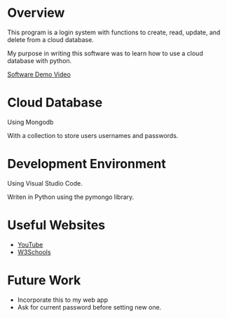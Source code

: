 # Overview

This program is a login system with functions to create, read, update, and delete from a cloud database. 

My purpose in writing this software was to learn how to use a cloud database with python. 

[Software Demo Video](https://youtu.be/yxIq1PczdOo)

# Cloud Database

Using Mongodb 

With a collection to store users usernames and passwords. 

# Development Environment

Using Visual Studio Code. 

Writen in Python using the pymongo library. 

# Useful Websites

* [YouTube](http://url.link.goes.here)
* [W3Schools](http://url.link.goes.here)

# Future Work

* Incorporate this to my web app
* Ask for current password before setting new one. 
